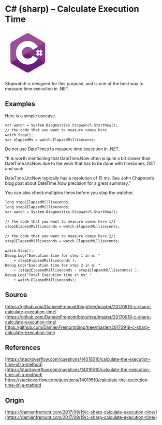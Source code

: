 C# (sharp) – Calculate Execution Time
======
 
![alt text](screenshots/170919162538937.png)
 
Stopwatch is designed for this purpose, and is one of the best way to measure time execution in .NET.
 

 
## Examples
 
Here is a simple usecase.
 
```
var watch = System.Diagnostics.Stopwatch.StartNew();
// the code that you want to measure comes here
watch.Stop();
var elapsedMs = watch.ElapsedMilliseconds;
```
 
Do not use DateTimes to measure time execution in .NET.
 
“It is worth mentioning that DateTime.Now often is quite a bit slower than DateTime.UtcNow due to the work that has to be done with timezones, DST and such.
 
DateTime.UtcNow typically has a resolution of 15 ms. See John Chapman’s blog post about DateTime.Now precision for a great summary.”
 
You can also check multiples times before you stop the watcher.
 
```
long step1ElapsedMilliseconds;
long step2ElapsedMilliseconds;
var watch = System.Diagnostics.Stopwatch.StartNew();
 
// the code that you want to measure comes here 1/2
step1ElapsedMilliseconds = watch.ElapsedMilliseconds;
 
// the code that you want to measure comes here 2/2
step2ElapsedMilliseconds = watch.ElapsedMilliseconds;
 
watch.Stop();
Debug.Log("Execution time for step 1 in m: "
    + step1ElapsedMilliseconds );
Debug.Log("Execution time for step 2 in m: "
    + (step2ElapsedMilliseconds - step1ElapsedMilliseconds) );
Debug.Log("Total Execution time in ms: "
    + watch.ElapsedMilliseconds);
```
 
## Source
 
[https://github.com/DamienFremont/blog/tree/master/20170919-c-sharp-calculate-execution-time](https://github.com/DamienFremont/blog/tree/master/20170919-c-sharp-calculate-execution-time)
https://github.com/DamienFremont/blog/tree/master/20170919-c-sharp-calculate-execution-time
 
## References
 
[https://stackoverflow.com/questions/14019510/calculate-the-execution-time-of-a-method](https://stackoverflow.com/questions/14019510/calculate-the-execution-time-of-a-method)
https://stackoverflow.com/questions/14019510/calculate-the-execution-time-of-a-method
 
 
## Origin
[https://damienfremont.com/2017/09/19/c-sharp-calculate-execution-time/](https://damienfremont.com/2017/09/19/c-sharp-calculate-execution-time/)
 
